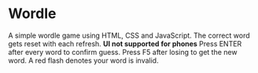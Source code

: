 # Wordle
A simple wordle game using HTML, CSS and JavaScript. The correct word gets reset with each refresh.
**UI not supported for phones**
Press ENTER after every word to confirm guess.
Press F5 after losing to get the new word.
A red flash denotes your word is invalid.
